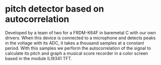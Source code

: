 # pitch detector based on autocorrelation
Developed by a team of two for a FRDM-K64F in baremetal C with our own drivers. When this device is connected to a microphone and detects peaks in the voltage with its ADC, it takes a thousand samples at a constant period. With this samples we perform the autocorrelation of the signal to calculate its pitch and graph a musical score recorder in a color screen based in the module ILI9341 TFT.
